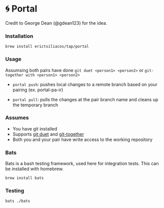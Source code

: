 # 🌀 Portal

Credit to George Dean (@gdean123) for the idea.

### Installation
```brew install erictsiliacos/tap/portal```

### Usage
Assumsing both pairs have done `git duet <person1> <person2>` or `git-together with <person1> <person2>`

- `portal push`: pushes local changes to a remote branch based on your pairing (ex. portal-pa-ir)

- `portal pull`: pulls the changes at the pair branch name and cleans up the temporary branch
  
### Assumes
- You have git installed
- Supports [git duet](https://github.com/git-duet/git-duet) and [git-together](https://github.com/kejadlen/git-together)
- Both you and your pair have write access to the working repository
  
### Bats
Bats is a bash testing framework, used here for integration tests. This can be installed with homebrew.

```brew install bats```

### Testing

```bats ./bats```
